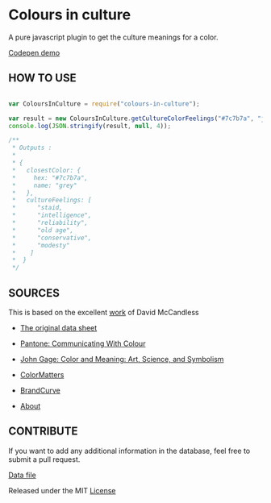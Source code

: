 Colours in culture
=====================


A pure javascript plugin to get the culture meanings for a color.

[Codepen demo](http://codepen.io/tfrere/pen/VpMWwv)


HOW TO USE
------------


```javascript

var ColoursInCulture = require("colours-in-culture");

var result = new ColoursInCulture.getCultureColorFeelings("#7c7b7a", "japanese");
console.log(JSON.stringify(result, null, 4));

/**
 * Outputs :
 *
 * {
 *   closestColor: {
 *     hex: "#7c7b7a",
 *     name: "grey"
 *   },
 *   cultureFeelings: [
 *      "staid,
 *      "intelligence",
 *      "reliability",
 *      "old age",
 *      "conservative",
 *      "modesty"
 *    ]
 *  }
 */


```


SOURCES
------------


This is based on the excellent [work](http://www.informationisbeautiful.net/visualizations/colours-in-cultures/) of David McCandless

* [The original data sheet](https://docs.google.com/spreadsheets/d/1kdEOmMxo-Shy2gGlUpPe_Low3s27ZXIw15hybMmtMDU/edit#gid=0) 

* [Pantone: Communicating With Colour](http://www.amazon.com/exec/obidos/ASIN/0966638328/titb-20/)
* [John Gage: Color and Meaning: Art, Science, and Symbolism](http://www.amazon.com/exec/obidos/ASIN/0520226119/titb-20/)
* [ColorMatters](http://www.colormatters.com/search.html)
* [BrandCurve](http://www.brandcurve.com/color-meanings-around-the-world/)
* [About](http://webdesign.about.com/od/color/a/bl_colorculture.htm)


CONTRIBUTE
---------------

If you want to add any additional information in the database, feel free to submit a pull request. 

[Data file](https://github.com/tfrere/colours-in-culture/blob/master/data.json)


Released under the MIT [License](https://github.com/tfrere/colours-in-culture/blob/master/LICENSE)
